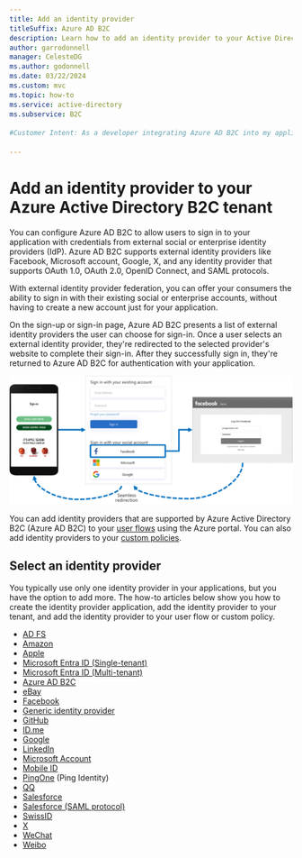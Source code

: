 ```yaml
---
title: Add an identity provider
titleSuffix: Azure AD B2C 
description: Learn how to add an identity provider to your Active Directory B2C tenant.
author: garrodonnell
manager: CelesteDG
ms.author: godonnell
ms.date: 03/22/2024
ms.custom: mvc
ms.topic: how-to
ms.service: active-directory
ms.subservice: B2C

#Customer Intent: As a developer integrating Azure AD B2C into my application, I want to add an identity provider, so that users can sign in with their existing social or enterprise accounts without creating a new account.

---
```


# Add an identity provider to your Azure Active Directory B2C tenant

You can configure Azure AD B2C to allow users to sign in to your application with credentials from external social or enterprise identity providers (IdP). Azure AD B2C supports external identity providers like Facebook, Microsoft account, Google, X, and any identity provider that supports OAuth 1.0, OAuth 2.0, OpenID Connect, and SAML protocols.

With external identity provider federation, you can offer your consumers the ability to sign in with their existing social or enterprise accounts, without having to create a new account just for your application.

On the sign-up or sign-in page, Azure AD B2C presents a list of external identity providers the user can choose for sign-in. Once a user selects an external identity provider, they're redirected to the selected provider's website to complete their sign-in. After they successfully sign in, they're returned to Azure AD B2C for authentication with your application.

![Diagram showing mobile sign-in example with a social account (Facebook).](media/add-identity-provider/external-idp.png)

You can add identity providers that are supported by Azure Active Directory B2C (Azure AD B2C) to your [user flows](user-flow-overview.md) using the Azure portal. You can also add identity providers to your [custom policies](user-flow-overview.md).

## Select an identity provider

You typically use only one identity provider in your applications, but you have the option to add more. The how-to articles below show you how to create the identity provider application, add the identity provider to your tenant, and add the identity provider to your user flow or custom policy.

* [AD FS](identity-provider-adfs.md)
* [Amazon](identity-provider-amazon.md)
* [Apple](identity-provider-apple-id.md)
* [Microsoft Entra ID (Single-tenant)](identity-provider-azure-ad-single-tenant.md)
* [Microsoft Entra ID (Multi-tenant)](identity-provider-azure-ad-multi-tenant.md)
* [Azure AD B2C](identity-provider-azure-ad-b2c.md)
* [eBay](identity-provider-ebay.md)
* [Facebook](identity-provider-facebook.md)
* [Generic identity provider](identity-provider-generic-openid-connect.md)
* [GitHub](identity-provider-github.md)
* [ID.me](identity-provider-id-me.md)
* [Google](identity-provider-google.md)
* [LinkedIn](identity-provider-linkedin.md)
* [Microsoft Account](identity-provider-microsoft-account.md)
* [Mobile ID](identity-provider-mobile-id.md)
* [PingOne](identity-provider-ping-one.md) (Ping Identity)
* [QQ](identity-provider-qq.md)
* [Salesforce](identity-provider-salesforce.md)
* [Salesforce (SAML protocol)](identity-provider-salesforce-saml.md)
* [SwissID](identity-provider-swissid.md)
* [X](identity-provider-twitter.md)
* [WeChat](identity-provider-wechat.md)
* [Weibo](identity-provider-weibo.md)
